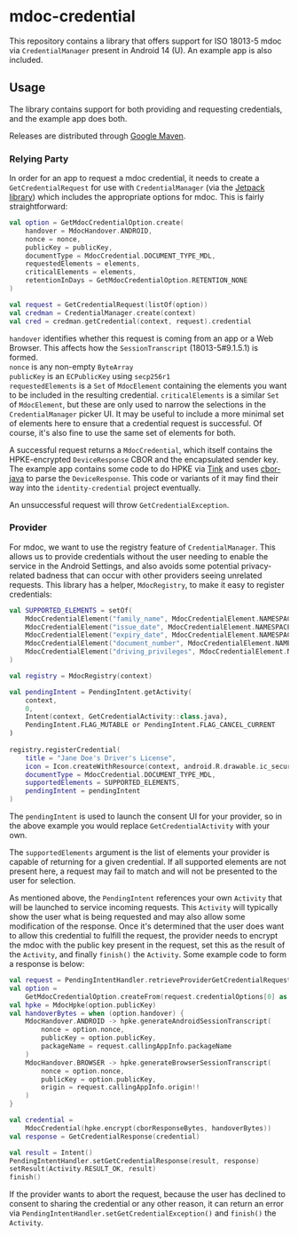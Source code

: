 # mdoc-credential

This repository contains a library that offers support for ISO 18013-5 mdoc via
`CredentialManager` present in Android 14 (U). An example app is also included.

## Usage

The library contains support for both providing and requesting credentials, and the example app
does both.

Releases are distributed through [Google Maven](https://maven.google.com/web/index.html?q=mdoc#com.google.android.mdoc:mdoc-credential).

### Relying Party

In order for an app to request a mdoc credential, it needs to create a `GetCredentialRequest` for
use with `CredentialManager` (via the [Jetpack library](https://developer.android.com/jetpack/androidx/releases/credentials)) which includes the appropriate options for mdoc. This is fairly
straightforward:

```kotlin
val option = GetMdocCredentialOption.create(
    handover = MdocHandover.ANDROID,
    nonce = nonce,
    publicKey = publicKey,
    documentType = MdocCredential.DOCUMENT_TYPE_MDL,
    requestedElements = elements,
    criticalElements = elements,
    retentionInDays = GetMdocCredentialOption.RETENTION_NONE
)

val request = GetCredentialRequest(listOf(option))
val credman = CredentialManager.create(context)
val cred = credman.getCredential(context, request).credential
```

`handover` identifies whether this request is coming from an app or a Web Browser. This affects how
the `SessionTranscript` (18013-5#9.1.5.1) is formed.  
`nonce` is any non-empty `ByteArray`  
`publicKey` is an `ECPublicKey` using `secp256r1`  
`requestedElements` is a `Set` of `MdocElement` containing the elements you want to be included
in the resulting credential.
`criticalElements` is a similar `Set` of `MdocElement`, but these are only used to narrow the
selections in the `CredentialManager` picker UI. It may be useful to include a more minimal set
of elements here to ensure that a credential request is successful. Of course, it's also fine to
use the same set of elements for both.  
  
A successful request returns a `MdocCredential`, which itself contains the HPKE-encrypted
`DeviceResponse` CBOR and the encapsulated sender key. The example app contains some code to do HPKE via
[Tink](https://developers.google.com/tink) and uses [cbor-java](https://github.com/c-rack/cbor-java)
to parse the `DeviceResponse`. This code or variants of it may find their way into the
`identity-credential` project eventually.  
  
An unsuccessful request will throw `GetCredentialException`.

### Provider

For mdoc, we want to use the registry feature of `CredentialManager`. This allows us to provide
credentials without the user needing to enable the service in the Android Settings, and also
avoids some potential privacy-related badness that can occur with other providers seeing
unrelated requests. This library has a helper, `MdocRegistry`, to make it easy to register credentials:

```kotlin
val SUPPORTED_ELEMENTS = setOf(
    MdocCredentialElement("family_name", MdocCredentialElement.NAMESPACE_MDL),
    MdocCredentialElement("issue_date", MdocCredentialElement.NAMESPACE_MDL),
    MdocCredentialElement("expiry_date", MdocCredentialElement.NAMESPACE_MDL),
    MdocCredentialElement("document_number", MdocCredentialElement.NAMESPACE_MDL),
    MdocCredentialElement("driving_privileges", MdocCredentialElement.NAMESPACE_MDL),
)

val registry = MdocRegistry(context)

val pendingIntent = PendingIntent.getActivity(
    context,
    0,
    Intent(context, GetCredentialActivity::class.java),
    PendingIntent.FLAG_MUTABLE or PendingIntent.FLAG_CANCEL_CURRENT
)
        
registry.registerCredential(
    title = "Jane Doe's Driver's License",
    icon = Icon.createWithResource(context, android.R.drawable.ic_secure),
    documentType = MdocCredential.DOCUMENT_TYPE_MDL,
    supportedElements = SUPPORTED_ELEMENTS,
    pendingIntent = pendingIntent
)
```

The `pendingIntent` is used to launch the consent UI for your provider, so in the above example
you would replace `GetCredentialActivity` with your own.  
  
The `supportedElements` argument is the list of elements your provider is capable of returning
for a given credential. If all supported elements are not present here, a request may fail to match
and will not be presented to the user for selection.
  
As mentioned above, the `PendingIntent` references your own `Activity` that will be launched to
service incoming requests. This `Activity` will typically show the user what is being requested and
may also allow some modification of the response. Once it's determined that the user does want to
allow this credential to fulfill the request, the provider needs to encrypt the mdoc with the
public key present in the request, set this as the result of the `Activity`, and finally `finish()`
the `Activity`. Some example code to form a response is below:

```kotlin
val request = PendingIntentHandler.retrieveProviderGetCredentialRequest(intent)!!
val option =
    GetMdocCredentialOption.createFrom(request.credentialOptions[0] as GetCustomCredentialOption)
val hpke = MdocHpke(option.publicKey)
val handoverBytes = when (option.handover) {
    MdocHandover.ANDROID -> hpke.generateAndroidSessionTranscript(
        nonce = option.nonce,
        publicKey = option.publicKey,
        packageName = request.callingAppInfo.packageName
    )
    MdocHandover.BROWSER -> hpke.generateBrowserSessionTranscript(
        nonce = option.nonce,
        publicKey = option.publicKey,
        origin = request.callingAppInfo.origin!!
    )
}

val credential =
    MdocCredential(hpke.encrypt(cborResponseBytes, handoverBytes))
val response = GetCredentialResponse(credential)

val result = Intent()
PendingIntentHandler.setGetCredentialResponse(result, response)
setResult(Activity.RESULT_OK, result)
finish()
```

If the provider wants to abort the request, because the user has declined to consent to sharing the
credential or any other reason, it can return an error via `PendingIntentHandler.setGetCredentialException()`
and `finish()` the `Activity`.